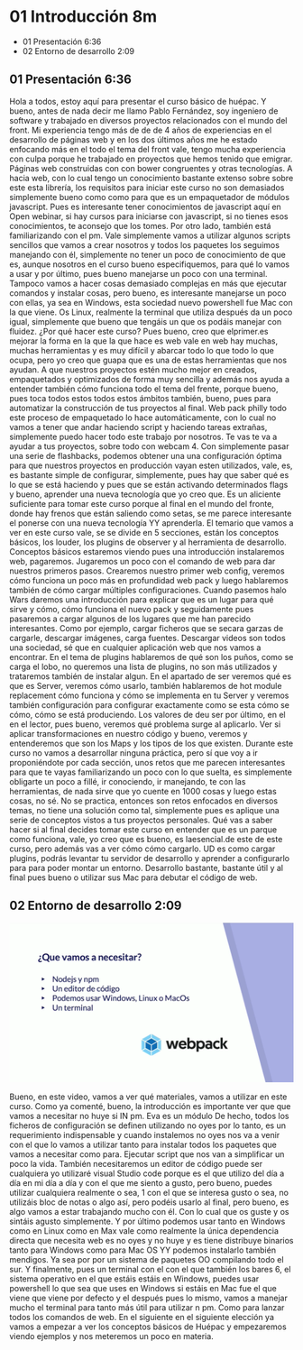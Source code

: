 # 01 Introducción 8m
* 01 Presentación 6:36 
* 02 Entorno de desarrollo 2:09 

## 01 Presentación 6:36 

Hola a todos, estoy aquí para presentar el curso básico de huépac. Y bueno, antes de nada decir me llamo Pablo Fernández, soy ingeniero de software y trabajado en diversos proyectos relacionados con el mundo del front. Mi experiencia tengo más de de de 4 años de experiencias en el desarrollo de páginas web y en los dos últimos años me he estado enfocando más en el todo el tema del front vale, tengo mucha experiencia con culpa porque he trabajado en proyectos que hemos tenido que emigrar. Páginas web construidas con con bower congruentes y otras tecnologías. A hacia web, con lo cual tengo un conocimiento bastante extenso sobre sobre este esta librería, los requisitos para iniciar este curso no son demasiados simplemente bueno como como para que es un empaquetador de módulos javascript. Pues es interesante tener conocimientos de javascript aquí en Open webinar, si hay cursos para iniciarse con javascript, si no tienes esos conocimientos, te aconsejo que los tomes. Por otro lado, también está familiarizando con el pm. Vale simplemente vamos a utilizar algunos scripts sencillos que vamos a crear nosotros y todos los paquetes los seguimos manejando con él, simplemente no tener un poco de conocimiento de que es, aunque nosotros en el curso bueno especifiquemos, para qué lo vamos a usar y por último, pues bueno manejarse un poco con una terminal. Tampoco vamos a hacer cosas demasiado complejas en más que ejecutar comandos y instalar cosas, pero bueno, es interesante manejarse un poco con ellas, ya sea en Windows, esta sociedad nuevo powershell fue Mac con la que viene. Os Linux, realmente la terminal que utiliza después da un poco igual, simplemente que bueno que tengáis un que os podáis manejar con fluidez. ¿Por qué hacer este curso? Pues bueno, creo que elprimer.es mejorar la forma en la que la que hace es web vale en web hay muchas, muchas herramientas y es muy difícil y abarcar todo lo que todo lo que ocupa, pero yo creo que guapa que es una de estas herramientas que nos ayudan. A que nuestros proyectos estén mucho mejor en creados, empaquetados y optimizados de forma muy sencilla y además nos ayuda a entender también cómo funciona todo el tema del frente, porque bueno, pues toca todos estos todos estos ámbitos también, bueno, pues para automatizar la construcción de tus proyectos al final. Web pack philly todo este proceso de empaquetado lo hace automáticamente, con lo cual no vamos a tener que andar haciendo script y haciendo tareas extrañas, simplemente puedo hacer todo este trabajo por nosotros. Te vas te va a ayudar a tus proyectos, sobre todo con webcam 4. Con simplemente pasar una serie de flashbacks, podemos obtener una una configuración óptima para que nuestros proyectos en producción vayan esten utilizados, vale, es, es bastante simple de configurar, simplemente, pues hay que saber qué es lo que se está haciendo y pues que se están activando determinados flags y bueno, aprender una nueva tecnología que yo creo que. Es un aliciente suficiente para tomar este curso porque al final en el mundo del fronte, donde hay frenos que están saliendo como setas, se me parece interesante el ponerse con una nueva tecnología YY aprenderla. El temario que vamos a ver en este curso vale, se se divide en 5 secciones, están los conceptos básicos, los louder, los plugins de observer y al herramienta de desarrollo. Conceptos básicos estaremos viendo pues una introducción instalaremos web, pagaremos. Jugaremos un poco con el comando de web para dar nuestros primeros pasos. Crearemos nuestro primer web config, veremos cómo funciona un poco más en profundidad web pack y luego hablaremos también de cómo cargar múltiples configuraciones. Cuando pasemos halo Wars daremos una introducción para explicar que es un lugar para qué sirve y cómo, cómo funciona el nuevo pack y seguidamente pues pasaremos a cargar algunos de los lugares que me han parecido interesantes. Como por ejemplo, cargar ficheros que se secara garzas de cargarle, descargar imágenes, carga fuentes. Descargar videos son todos una sociedad, sé que en cualquier aplicación web que nos vamos a encontrar. En el tema de plugins hablaremos de qué son los puños, como se carga el lobo, no queremos una lista de plugins, no son más utilizados y trataremos también de instalar algun. En el apartado de ser veremos qué es que es Server, veremos cómo usarlo, también hablaremos de hot module replacement cómo funciona y cómo se implementa en tu Server y veremos también configuración para configurar exactamente como se esta cómo se cómo, cómo se está produciendo. Los valores de deu ser por último, en el en el lector, pues bueno, veremos qué problema surge al aplicarlo. Ver si aplicar transformaciones en nuestro código y bueno, veremos y entenderemos que son los Maps y los tipos de los que existen. Durante este curso no vamos a desarrollar ninguna práctica, pero sí que voy a ir proponiéndote por cada sección, unos retos que me parecen interesantes para que te vayas familiarizando un poco con lo que suelta, es simplemente obligarte un poco a fillé, ir conociendo, ir manejando, te con las herramientas, de nada sirve que yo cuente en 1000 cosas y luego estas cosas, no sé. No se practica, entonces son retos enfocados en diversos temas, no tiene una solución como tal, simplemente pues es aplique una serie de conceptos vistos a tus proyectos personales. Qué vas a saber hacer si al final decides tomar este curso en entender que es un parque como funciona, vale, yo creo que es bueno, es laesencial.de este de este curso, pero además vas a ver cómo cómo cargarlo. UD es como cargar plugins, podrás levantar tu servidor de desarrollo y aprender a configurarlo para para poder montar un entorno. Desarrollo bastante, bastante útil y al final pues bueno o utilizar sus Mac para debutar el código de web. 

## 02 Entorno de desarrollo 2:09 

![02-01](images/02-01.png)

Bueno, en este video, vamos a ver qué materiales, vamos a utilizar en este curso. Como ya comenté, bueno, la introducción es importante ver que que vamos a necesitar no huye si IN pm. Eva es un módulo De hecho, todos los ficheros de configuración se definen utilizando no oyes por lo tanto, es un requerimiento indispensable y cuando instalemos no oyes nos va a venir con el que lo vamos a utilizar tanto para instalar todos los paquetes que vamos a necesitar como para. Ejecutar script que nos van a simplificar un poco la vida. También necesitaremos un editor de código puede ser cualquiera yo utilizaré visual Studio code porque es el que utilizo del día a día en mi día a día y con el que me siento a gusto, pero bueno, puedes utilizar cualquiera realmente o sea, 1 con el que se interesa gusto o sea, no utilizáis bloc de notas o algo así, pero podéis usarlo al final, pero bueno, es algo vamos a estar trabajando mucho con él. Con lo cual que os guste y os sintáis agusto simplemente. Y por último podemos usar tanto en Windows como en Linux como en Max vale como realmente la única dependencia directa que necesita web es no oyes y no huye y es tiene distribuye binarios tanto para Windows como para Mac OS YY podemos instalarlo también mendigos. Ya sea por por un sistema de paquetes OO compilando todo el sur. Y finalmente, pues un terminal con el con el que también los bares 6, el sistema operativo en el que estáis estáis en Windows, puedes usar powershell lo que sea que uses en Windows si estáis en Mac fue el que viene que viene por defecto y el después pues lo mismo, vamos a manejar mucho el terminal para tanto más útil para utilizar n pm. Como para lanzar todos los comandos de web. En el siguiente en el siguiente elección ya vamos a empezar a ver los conceptos básicos de Huépac y empezaremos viendo ejemplos y nos meteremos un poco en materia. 
